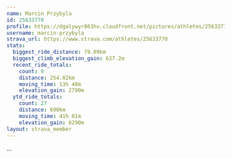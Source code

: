 ```yaml
---
name: Marcin Przybyla
id: 25633770
profile: https://dgalywyr863hv.cloudfront.net/pictures/athletes/25633770/12947173/2/large.jpg
username: marcin-przybyla
strava_url: https://www.strava.com/athletes/25633770
stats:
  biggest_ride_distance: 79.09km
  biggest_climb_elevation_gain: 637.2m
  recent_ride_totals:
    count: 9
    distance: 254.82km
    moving_time: 13h 48m
    elevation_gain: 2790m
  ytd_ride_totals:
    count: 27
    distance: 690km
    moving_time: 41h 01m
    elevation_gain: 6290m
layout: strava_member
--- 
```

...
